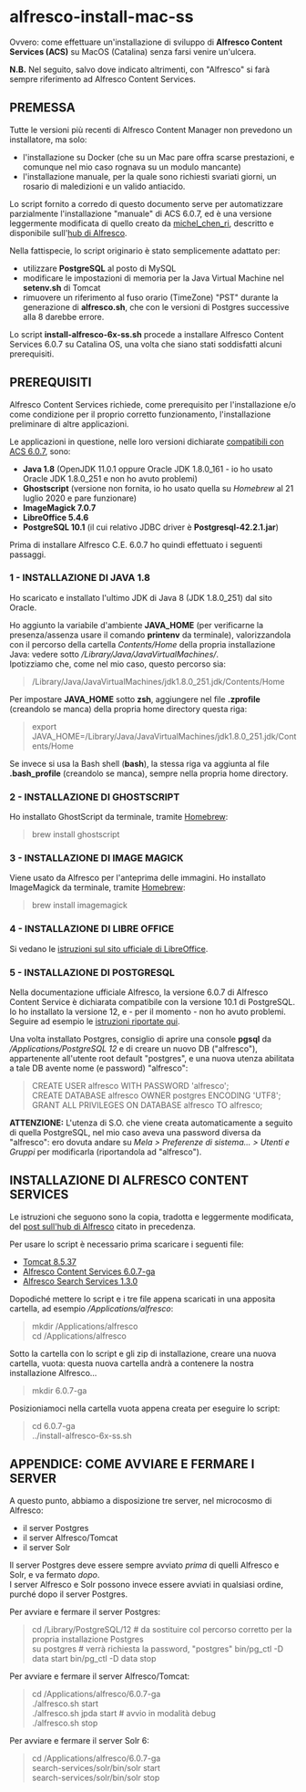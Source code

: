 # alfresco-install-mac-ss

Ovvero: come effettuare un'installazione di sviluppo di **Alfresco Content Services (ACS)** su MacOS (Catalina) senza farsi venire un'ulcera.

**N.B.** Nel seguito, salvo dove indicato altrimenti, con "Alfresco" si farà sempre riferimento ad Alfresco Content Services.  


## PREMESSA

Tutte le versioni più recenti di Alfresco Content Manager non prevedono un installatore, ma solo:
- l'installazione su Docker (che su un Mac pare offra scarse prestazioni, e comunque nel mio caso rognava su un modulo mancante)
- l'installazione manuale, per la quale sono richiesti svariati giorni, un rosario di maledizioni e un valido antiacido.  

Lo script fornito a corredo di questo documento serve per automatizzare parzialmente l'installazione "manuale" di ACS 6.0.7, ed è una versione leggermente modificata di quello creato da [michel_chen_ri](https://hub.alfresco.com/t5/user/viewprofilepage/user-id/16578), descritto e disponibile sull'[hub di Alfresco](https://hub.alfresco.com/t5/alfresco-content-services-blog/a-script-to-install-alfresco-community-6-0/ba-p/288988).  

Nella fattispecie, lo script originario è stato semplicemente adattato per:
- utilizzare **PostgreSQL** al posto di MySQL
- modificare le impostazioni di memoria per la Java Virtual Machine nel **setenv.sh** di Tomcat
- rimuovere un riferimento al fuso orario (TimeZone) "PST" durante la generazione di **alfresco.sh**, che con le versioni di Postgres successive alla 8 darebbe errore.  

Lo script **install-alfresco-6x-ss.sh** procede a installare Alfresco Content Services 6.0.7 su Catalina OS, una volta che siano stati soddisfatti alcuni prerequisiti.  


## PREREQUISITI

Alfresco Content Services richiede, come prerequisito per l'installazione e/o come condizione per il proprio corretto funzionamento, l'installazione preliminare di altre applicazioni.    

Le applicazioni in questione, nelle loro versioni dichiarate [compatibili con ACS 6.0.7](https://docs.alfresco.com/6.0/concepts/supported-platforms-ACS.html), sono:  
- **Java 1.8** (OpenJDK 11.0.1 oppure Oracle JDK 1.8.0_161 - io ho usato Oracle JDK 1.8.0_251 e non ho avuto problemi)
- **Ghostscript** (versione non fornita, io ho usato quella su *Homebrew* al 21 luglio 2020 e pare funzionare)
- **ImageMagick 7.0.7**
- **LibreOffice 5.4.6**
- **PostgreSQL 10.1** (il cui relativo JDBC driver è **Postgresql-42.2.1.jar**) 

Prima di installare Alfresco C.E. 6.0.7 ho quindi effettuato i seguenti passaggi.  


### 1  - INSTALLAZIONE DI JAVA 1.8

Ho scaricato e installato l'ultimo JDK di Java 8 (JDK 1.8.0_251) dal sito Oracle.  

Ho aggiunto la variabile d'ambiente **JAVA_HOME** (per verificarne la presenza/assenza usare il comando **printenv** da terminale), valorizzandola con il percorso della cartella *Contents/Home* della propria installazione Java: vedere sotto */Library/Java/JavaVirtualMachines/*.  
Ipotizziamo che, come nel mio caso, questo percorso sia:
> /Library/Java/JavaVirtualMachines/jdk1.8.0_251.jdk/Contents/Home  

Per impostare **JAVA_HOME** sotto **zsh**, aggiungere nel file **.zprofile** (creandolo se manca) della propria home directory questa riga:
> export JAVA_HOME=/Library/Java/JavaVirtualMachines/jdk1.8.0_251.jdk/Contents/Home  

Se invece si usa la Bash shell (**bash**), la stessa riga va aggiunta al file **.bash_profile** (creandolo se manca), sempre nella propria home directory.  


### 2 - INSTALLAZIONE DI GHOSTSCRIPT

Ho installato GhostScript da terminale, tramite [Homebrew](http://mxcl.github.com/homebrew/):
> brew install ghostscript  


### 3 - INSTALLAZIONE DI IMAGE MAGICK

Viene usato da Alfresco per l'anteprima delle immagini.
Ho installato ImageMagick da terminale, tramite [Homebrew](http://mxcl.github.com/homebrew/):
> brew install imagemagick  


### 4 - INSTALLAZIONE DI LIBRE OFFICE

Si vedano le [istruzioni sul sito ufficiale di LibreOffice](https://www.libreoffice.org/get-help/install-howto/macos/).  


### 5 - INSTALLAZIONE DI POSTGRESQL

Nella documentazione ufficiale Alfresco, la versione 6.0.7 di Alfresco Content Service è dichiarata compatibile con la versione 10.1 di PostgreSQL.  
Io ho installato la versione 12, e - per il momento - non ho avuto problemi.  
Seguire ad esempio le [istruzioni riportate qui](http://databasemaster.it/installare-postgresql-mac/).  

Una volta installato Postgres, consiglio di aprire una console **pgsql** da */Applications/PostgreSQL 12* e di creare un nuovo DB ("alfresco"), appartenente all'utente root default "postgres", e una nuova utenza abilitata a tale DB avente nome (e password) "alfresco":
> CREATE USER alfresco WITH PASSWORD 'alfresco';  
> CREATE DATABASE alfresco OWNER postgres ENCODING 'UTF8';  
> GRANT ALL PRIVILEGES ON DATABASE alfresco TO alfresco;  

**ATTENZIONE:** L'utenza di S.O. che viene creata automaticamente a seguito di quella PostgreSQL, nel mio caso aveva una password diversa da "alfresco": ero dovuta andare su *Mela > Preferenze di sistema... > Utenti e Gruppi* per modificarla (riportandola ad "alfresco").  


## INSTALLAZIONE DI ALFRESCO CONTENT SERVICES

Le istruzioni che seguono sono la copia, tradotta e leggermente modificata, del [post sull'hub di Alfresco](https://hub.alfresco.com/t5/alfresco-content-services-blog/a-script-to-install-alfresco-community-6-0/ba-p/288988) citato in precedenza.  

Per usare lo script è necessario prima scaricare i seguenti file:
- [Tomcat 8.5.37](https://archive.apache.org/dist/tomcat/tomcat-8/v8.5.37/bin/apache-tomcat-8.5.37.zip)
- [Alfresco Content Services 6.0.7-ga](https://artifacts.alfresco.com/nexus/content/repositories/public/org/alfresco/alfresco-content-services-community-distribution/6.0.7-ga/alfresco-content-services-community-distribution-6.0.7-ga.zip)
- [Alfresco Search Services 1.3.0](https://artifacts.alfresco.com/nexus/content/repositories/public/org/alfresco/alfresco-search-services/1.3.0/alfresco-search-services-1.3.0.zip)

Dopodiché mettere lo script e i tre file appena scaricati in una apposita cartella, ad esempio */Applications/alfresco*:  
> mkdir /Applications/alfresco  
> cd /Applications/alfresco  

Sotto la cartella con lo script e gli zip di installazione, creare una nuova cartella, vuota: questa nuova cartella andrà a contenere la nostra installazione Alfresco...  
> mkdir 6.0.7-ga  

Posizioniamoci nella cartella vuota appena creata per eseguire lo script:  
> cd 6.0.7-ga  
> ../install-alfresco-6x-ss.sh  

 
## APPENDICE: COME AVVIARE E FERMARE I SERVER

A questo punto, abbiamo a disposizione tre server, nel microcosmo di Alfresco:
- il server Postgres
- il server Alfresco/Tomcat
- il server Solr  

Il server Postgres deve essere sempre avviato *prima* di quelli Alfresco e Solr, e va fermato *dopo*.  
I server Alfresco e Solr possono invece essere avviati in qualsiasi ordine, purché dopo il server Postgres.  

Per avviare e fermare il server Postgres:
> cd /Library/PostgreSQL/12     # da sostituire col percorso corretto per la propria installazione Postgres  
> su postgres                   # verrà richiesta la password, "postgres"
> bin/pg_ctl -D data start
> bin/pg_ctl -D data stop  

Per avviare e fermare il server Alfresco/Tomcat:
> cd /Applications/alfresco/6.0.7-ga  
> ./alfresco.sh start  
> ./alfresco.sh jpda start      # avvio in modalità debug  
> ./alfresco.sh stop  

Per avviare e fermare il server Solr 6:
> cd /Applications/alfresco/6.0.7-ga  
> search-services/solr/bin/solr start  
> search-services/solr/bin/solr stop  

